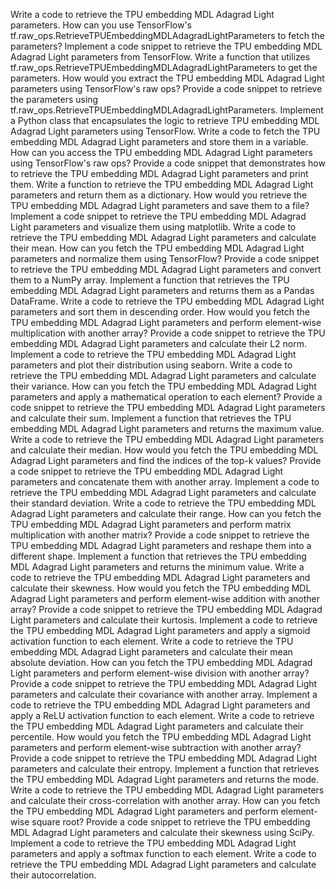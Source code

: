 Write a code to retrieve the TPU embedding MDL Adagrad Light parameters.
How can you use TensorFlow's tf.raw_ops.RetrieveTPUEmbeddingMDLAdagradLightParameters to fetch the parameters?
Implement a code snippet to retrieve the TPU embedding MDL Adagrad Light parameters from TensorFlow.
Write a function that utilizes tf.raw_ops.RetrieveTPUEmbeddingMDLAdagradLightParameters to get the parameters.
How would you extract the TPU embedding MDL Adagrad Light parameters using TensorFlow's raw ops?
Provide a code snippet to retrieve the parameters using tf.raw_ops.RetrieveTPUEmbeddingMDLAdagradLightParameters.
Implement a Python class that encapsulates the logic to retrieve TPU embedding MDL Adagrad Light parameters using TensorFlow.
Write a code to fetch the TPU embedding MDL Adagrad Light parameters and store them in a variable.
How can you access the TPU embedding MDL Adagrad Light parameters using TensorFlow's raw ops?
Provide a code snippet that demonstrates how to retrieve the TPU embedding MDL Adagrad Light parameters and print them.
Write a function to retrieve the TPU embedding MDL Adagrad Light parameters and return them as a dictionary.
How would you retrieve the TPU embedding MDL Adagrad Light parameters and save them to a file?
Implement a code snippet to retrieve the TPU embedding MDL Adagrad Light parameters and visualize them using matplotlib.
Write a code to retrieve the TPU embedding MDL Adagrad Light parameters and calculate their mean.
How can you fetch the TPU embedding MDL Adagrad Light parameters and normalize them using TensorFlow?
Provide a code snippet to retrieve the TPU embedding MDL Adagrad Light parameters and convert them to a NumPy array.
Implement a function that retrieves the TPU embedding MDL Adagrad Light parameters and returns them as a Pandas DataFrame.
Write a code to retrieve the TPU embedding MDL Adagrad Light parameters and sort them in descending order.
How would you fetch the TPU embedding MDL Adagrad Light parameters and perform element-wise multiplication with another array?
Provide a code snippet to retrieve the TPU embedding MDL Adagrad Light parameters and calculate their L2 norm.
Implement a code to retrieve the TPU embedding MDL Adagrad Light parameters and plot their distribution using seaborn.
Write a code to retrieve the TPU embedding MDL Adagrad Light parameters and calculate their variance.
How can you fetch the TPU embedding MDL Adagrad Light parameters and apply a mathematical operation to each element?
Provide a code snippet to retrieve the TPU embedding MDL Adagrad Light parameters and calculate their sum.
Implement a function that retrieves the TPU embedding MDL Adagrad Light parameters and returns the maximum value.
Write a code to retrieve the TPU embedding MDL Adagrad Light parameters and calculate their median.
How would you fetch the TPU embedding MDL Adagrad Light parameters and find the indices of the top-k values?
Provide a code snippet to retrieve the TPU embedding MDL Adagrad Light parameters and concatenate them with another array.
Implement a code to retrieve the TPU embedding MDL Adagrad Light parameters and calculate their standard deviation.
Write a code to retrieve the TPU embedding MDL Adagrad Light parameters and calculate their range.
How can you fetch the TPU embedding MDL Adagrad Light parameters and perform matrix multiplication with another matrix?
Provide a code snippet to retrieve the TPU embedding MDL Adagrad Light parameters and reshape them into a different shape.
Implement a function that retrieves the TPU embedding MDL Adagrad Light parameters and returns the minimum value.
Write a code to retrieve the TPU embedding MDL Adagrad Light parameters and calculate their skewness.
How would you fetch the TPU embedding MDL Adagrad Light parameters and perform element-wise addition with another array?
Provide a code snippet to retrieve the TPU embedding MDL Adagrad Light parameters and calculate their kurtosis.
Implement a code to retrieve the TPU embedding MDL Adagrad Light parameters and apply a sigmoid activation function to each element.
Write a code to retrieve the TPU embedding MDL Adagrad Light parameters and calculate their mean absolute deviation.
How can you fetch the TPU embedding MDL Adagrad Light parameters and perform element-wise division with another array?
Provide a code snippet to retrieve the TPU embedding MDL Adagrad Light parameters and calculate their covariance with another array.
Implement a code to retrieve the TPU embedding MDL Adagrad Light parameters and apply a ReLU activation function to each element.
Write a code to retrieve the TPU embedding MDL Adagrad Light parameters and calculate their percentile.
How would you fetch the TPU embedding MDL Adagrad Light parameters and perform element-wise subtraction with another array?
Provide a code snippet to retrieve the TPU embedding MDL Adagrad Light parameters and calculate their entropy.
Implement a function that retrieves the TPU embedding MDL Adagrad Light parameters and returns the mode.
Write a code to retrieve the TPU embedding MDL Adagrad Light parameters and calculate their cross-correlation with another array.
How can you fetch the TPU embedding MDL Adagrad Light parameters and perform element-wise square root?
Provide a code snippet to retrieve the TPU embedding MDL Adagrad Light parameters and calculate their skewness using SciPy.
Implement a code to retrieve the TPU embedding MDL Adagrad Light parameters and apply a softmax function to each element.
Write a code to retrieve the TPU embedding MDL Adagrad Light parameters and calculate their autocorrelation.